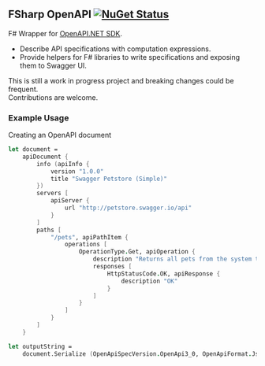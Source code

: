 
## FSharp OpenAPI [![NuGet Status](https://img.shields.io/nuget/v/FSharp.OpenApi.svg)](https://www.nuget.org/packages/FSharp.OpenApi)

F# Wrapper for [OpenAPI.NET SDK](https://github.com/microsoft/OpenAPI.NET).

- Describe API specifications with computation expressions.
- Provide helpers for F# libraries to write specifications and exposing them to Swagger UI.

This is still a work in progress project and breaking changes could be frequent.\
Contributions are welcome.

### Example Usage

Creating an OpenAPI document

```fsharp
let document =
    apiDocument {
        info (apiInfo {
            version "1.0.0"
            title "Swagger Petstore (Simple)"
        })
        servers [
            apiServer {
                url "http://petstore.swagger.io/api"
            }
        ]
        paths [
            "/pets", apiPathItem {
                operations [
                    OperationType.Get, apiOperation {
                        description "Returns all pets from the system that the user has access to"
                        responses [
                            HttpStatusCode.OK, apiResponse {
                                description "OK"
                            }
                        ]
                    }
                ]
            }
        ]
    }

let outputString =
    document.Serialize (OpenApiSpecVersion.OpenApi3_0, OpenApiFormat.Json)
```

